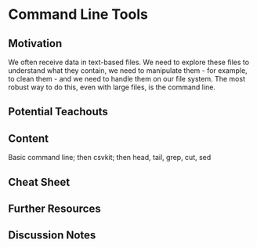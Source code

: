 # Command Line Tools

## Motivation
We often receive data in text-based files. We need to explore these files to understand what they contain, we need to manipulate them - for example, to clean them - and we need to handle them on our file system. The most robust way to do this, even with large files, is the command line.

## Potential Teachouts


## Content
Basic command line; then csvkit; then head, tail, grep, cut, sed

## Cheat Sheet

## Further Resources

## Discussion Notes